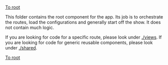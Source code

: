 [To root](../../README.md)

This folder contains the root component for the app. Its job is to orchestrate the routes, load the configurations and generally start off the show. It does not contain much logic.

If you are looking for code for a specific route, please look under [./views](./views/README.md).
If you are looking for code for generic reusable components, please look under [./shared](./shared/README.md).

[To root](../../README.md)
